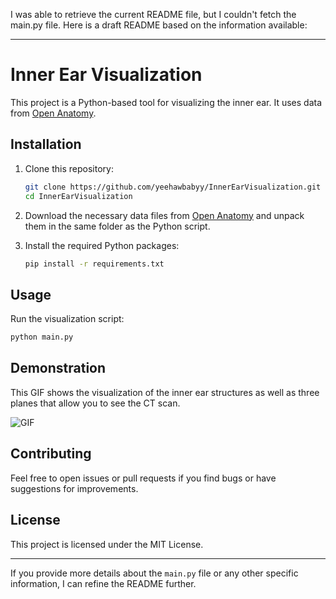I was able to retrieve the current README file, but I couldn't fetch the main.py file. Here is a draft README based on the information available:

---

# Inner Ear Visualization

This project is a Python-based tool for visualizing the inner ear. It uses data from [Open Anatomy](https://www.openanatomy.org/atlases/nac/inner-ear-2018-02.zip). 

## Installation

1. Clone this repository:
    ```bash
    git clone https://github.com/yeehawbabyy/InnerEarVisualization.git
    cd InnerEarVisualization
    ```

2. Download the necessary data files from [Open Anatomy](https://www.openanatomy.org/atlases/nac/inner-ear-2018-02.zip) and unpack them in the same folder as the Python script.

3. Install the required Python packages:
    ```bash
    pip install -r requirements.txt
    ```

## Usage

Run the visualization script:
```bash
python main.py
```

## Demonstration

This GIF shows the visualization of the inner ear structures as well as three planes that allow you to see the CT scan.

![GIF](/demo.gif) 

## Contributing

Feel free to open issues or pull requests if you find bugs or have suggestions for improvements.

## License

This project is licensed under the MIT License.

---

If you provide more details about the `main.py` file or any other specific information, I can refine the README further.
